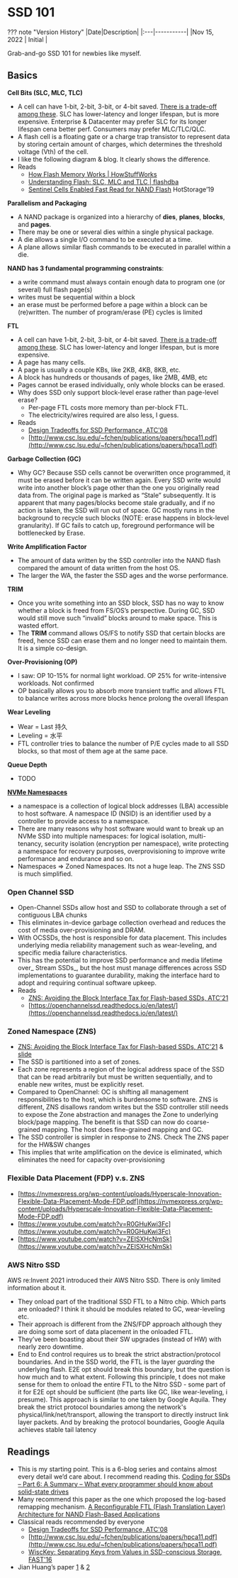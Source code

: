 # SSD 101

??? note "Version History"
	|Date|Description|
	|:---|-----------|
	|Nov 15, 2022 | Initial |

Grab-and-go SSD 101 for newbies like myself.


## Basics

**Cell Bits (SLC, MLC, TLC)**

* A cell can have 1-bit, 2-bit, 3-bit, or 4-bit saved. [There is a trade-off among these](https://flashdba.com/2014/07/03/understanding-flash-slc-mlc-and-tlc/). SLC has lower-latency and longer lifespan, but is more expensive. Enterprise & Datacenter may prefer SLC for its longer lifespan cena better perf. Consumers may prefer MLC/TLC/QLC.
* A flash cell is a floating gate or a charge trap transistor to represent data by storing certain amount of charges, which determines the threshold voltage (Vth) of the cell.
* I like the following diagram & blog. It clearly shows the difference.
* Reads
    * [How Flash Memory Works | HowStuffWorks](https://computer.howstuffworks.com/flash-memory.htm)
    * [Understanding Flash: SLC, MLC and TLC | flashdba](https://flashdba.com/2014/07/03/understanding-flash-slc-mlc-and-tlc/) 
    * [Sentinel Cells Enabled Fast Read for NAND Flash](https://www.usenix.org/system/files/hotstorage19-paper-li.pdf) HotStorage’19 

**Parallelism and Packaging**

* A NAND package is organized into a hierarchy of **dies**,  **planes**,  **blocks**, and **pages**.
* There may be one or several dies within a single physical package.
* A die allows a single I/O command to be executed at a time.
* A plane allows similar flash commands to be executed in parallel within a die.


**NAND has 3 fundamental programming constraints**:

* a write command must always contain enough data to program one (or several) full flash page(s)
* writes must be sequential within a block
* an erase must be performed before a page within a block can be (re)written. The number of program/erase (PE) cycles is limited

**FTL**

* A cell can have 1-bit, 2-bit, 3-bit, or 4-bit saved. [There is a trade-off among these](https://flashdba.com/2014/07/03/understanding-flash-slc-mlc-and-tlc/). SLC has lower-latency and longer lifespan, but is more expensive.
* A page has many cells.
* A page is usually a couple KBs, like 2KB, 4KB, 8KB, etc.
* A block has hundreds or thousands of pages, like 2MB, 4MB, etc
* Pages cannot be erased individually, only whole blocks can be erased.
* Why does SSD only support block-level erase rather than page-level erase?
    * Per-page FTL costs more memory than per-block FTL.
    * The electricity/wires required are also less, I guess.
* Reads
    * [Design Tradeoffs for SSD Performance, ATC'08](https://www.usenix.org/legacy/event/usenix08/tech/full_papers/agrawal/agrawal.pdf)
    * [http://www.csc.lsu.edu/~fchen/publications/papers/hpca11.pdf](http://www.csc.lsu.edu/~fchen/publications/papers/hpca11.pdf) 

**Garbage Collection (GC)**

* Why GC? Because SSD cells cannot be overwritten once programmed, it must be erased before it can be written again. Every SSD write would write into another block’s page other than the one you originally read data from. The original page is marked as “Stale” subsequently. It is apparent that many pages/blocks become stale gradually, and if no action is taken, the SSD will run out of space. GC mostly runs in the background to recycle such blocks (NOTE: erase happens in block-level granularity). If GC fails to catch up, foreground performance will be bottlenecked by Erase.

**Write Amplification Factor**

* The amount of data written by the SSD controller into the NAND flash compared the amount of data written from the host OS.
* The larger the WA, the faster the SSD ages and the worse performance.

**TRIM**

* Once you write something into an SSD block, SSD has no way to know whether a block is freed from FS/OS’s perspective. During GC, SSD would still move such “invalid” blocks around to make space. This is wasted effort.
* The **TRIM** command allows OS/FS to notify SSD that certain blocks are freed, hence SSD can erase them and no longer need to maintain them. It is a simple co-design.

**Over-Provisioning (OP)**

* I saw: OP 10-15% for normal light workload. OP 25% for write-intensive workloads. Not confirmed
* OP basically allows you to absorb more transient traffic and allows FTL to balance writes across more blocks hence prolong the overall lifespan

**Wear  Leveling**

* Wear = Last 持久
* Leveling = 水平
* FTL controller tries to balance the number of P/E cycles made to all SSD blocks, so that most of them age at the same pace. 

**Queue Depth**

* TODO

**[NVMe Namespaces](https://nvmexpress.org/resources/nvm-express-technology-features/nvme-namespaces/#:~:text=What%20is%20a%20Namespace%3F,provide%20access%20to%20a%20namespace.)**

* a namespace is a collection of logical block addresses (LBA) accessible to host software. A namespace ID (NSID) is an identifier used by a controller to provide access to a namespace.
* There are many reasons why host software would want to break up an NVMe SSD into multiple namespaces: for logical isolation, multi-tenancy, security isolation (encryption per namespace), write protecting a namespace for recovery purposes, overprovisioning to improve write performance and endurance and so on.
* Namespaces => Zoned Namespaces. Its not a huge leap. The ZNS SSD is much simplified.

### Open Channel SSD

* Open-Channel SSDs allow host and SSD to collaborate through a set of contiguous LBA chunks
* This eliminates in-device garbage collection overhead and reduces the cost of media over-provisioning and DRAM.
* With OCSSDs, the host is responsible for data placement. This includes underlying media reliability management such as wear-leveling, and specific media failure characteristics.
* This has the potential to improve SSD performance and media lifetime over_ Stream SSDs_, but the host must manage differences across SSD implementations to guarantee durability, making the interface hard to adopt and requiring continual software upkeep.
* Reads
    * [ZNS: Avoiding the Block Interface Tax for Flash-based SSDs, ATC'21](https://www.usenix.org/system/files/atc21-bjorling.pdf)
    * [https://openchannelssd.readthedocs.io/en/latest/](https://openchannelssd.readthedocs.io/en/latest/) 

### Zoned Namespace (ZNS)

* [ZNS: Avoiding the Block Interface Tax for Flash-based SSDs, ATC'21](https://www.usenix.org/system/files/atc21-bjorling.pdf) & [slide](https://www.usenix.org/system/files/atc21_slides_bjorling.pdf)
* The SSD is partitioned into a set of zones.
* Each zone represents a region of the logical address space of the SSD that can be read arbitrarily but must be written sequentially, and to enable new writes, must be explicitly reset.
* Compared to OpenChannel: OC is shifting all management responsibilities to the host, which is burdensome to software. ZNS is different, ZNS disallows random writes but the SSD controller still needs to expose the Zone abstraction and manages the Zone to underlying block/page mapping. The benefit is that SSD can now do coarse-grained mapping. The host does fine-grained mapping and GC. 
* The SSD controller is simpler in response to ZNS. Check The ZNS paper for the HW&SW changes
* This implies that write amplification on the device is eliminated, which eliminates the need for capacity over-provisioning

### Flexible Data Placement (FDP) v.s. ZNS

* [https://nvmexpress.org/wp-content/uploads/Hyperscale-Innovation-Flexible-Data-Placement-Mode-FDP.pdf](https://nvmexpress.org/wp-content/uploads/Hyperscale-Innovation-Flexible-Data-Placement-Mode-FDP.pdf) 
* [https://www.youtube.com/watch?v=R0GHuKwi3Fc](https://www.youtube.com/watch?v=R0GHuKwi3Fc) 
* [https://www.youtube.com/watch?v=ZEISXHcNmSk](https://www.youtube.com/watch?v=ZEISXHcNmSk) 

### AWS Nitro SSD

AWS re:Invent 2021 introduced their AWS Nitro SSD.
There is only limited information about it.

- They onload part of the traditional SSD FTL to a Nitro chip. Which parts are onloaded? I think it should be modules related to GC, wear-leveling etc. 
- Their approach is different from the ZNS/FDP approach although they are doing some sort of data placement in the onloaded FTL.
- They’ve been boasting about their SW upgrades (instead of HW) with nearly zero downtime.
- End to End control requires us to break the strict abstraction/protocol boundaries. And in the SSD world, the FTL is the layer *guarding* the underlying flash. E2E opt should break this boundary, but the question is how much and to what extent. Following this principle, t does not make sense for them to onload the entire FTL to the Nitro SSD - some part of it for E2E opt should be sufficient (the parts like GC, like wear-leveling, i presume). This approach is similar to one taken by Google Aquila. They break the strict protocol boundaries among the network's physical/link/net/transport, allowing the transport to directly instruct link layer packets. And by breaking the protocol boundaries, Google Aquila achieves stable tail latency

## Readings

- This is my starting point. This is a 6-blog series and contains almost every detail we’d care about. I recommend reading this. [Coding for SSDs – Part 6: A Summary – What every programmer should know about solid-state drives](https://codecapsule.com/2014/02/12/coding-for-ssds-part-6-a-summary-what-every-programmer-should-know-about-solid-state-drives/) 
- Many recommend this paper as the one which proposed the log-based remapping mechanism. [A Reconfigurable FTL (Flash Translation Layer) Architecture for NAND Flash-Based Applications](https://people.eecs.berkeley.edu/~kubitron/cs262/handouts/papers/a38-park.pdf) 
- Classical reads recommended by everyone
	- [Design Tradeoffs for SSD Performance, ATC'08](https://www.usenix.org/legacy/event/usenix08/tech/full_papers/agrawal/agrawal.pdf)
	- [http://www.csc.lsu.edu/~fchen/publications/papers/hpca11.pdf](http://www.csc.lsu.edu/~fchen/publications/papers/hpca11.pdf) 
	- [WiscKey: Separating Keys from Values in SSD-conscious Storage, FAST'16](https://www.usenix.org/system/files/conference/fast16/fast16-papers-lu.pdf) 
- Jian Huang’s paper [1](https://platformxlab.github.io/papers/flashmap-isca15.pdf) & [2](https://platformxlab.github.io/papers/flashblox-fast17.pdf) 

